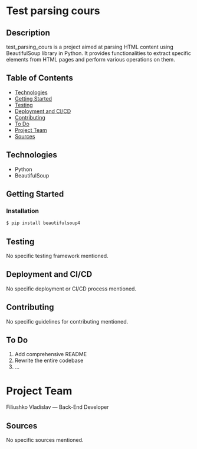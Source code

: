 # Test parsing cours


## Description
test_parsing_cours is a project aimed at parsing HTML content using BeautifulSoup library in Python. It provides functionalities to extract specific elements from HTML pages and perform various operations on them.


## Table of Contents
- [Technologies](#technologies)
- [Getting Started](#getting-started)
- [Testing](#testing)
- [Deployment and CI/CD](#deployment-and-cicd)
- [Contributing](#contributing)
- [To Do](#to-do)
- [Project Team](#project-team)
- [Sources](#sources)


## Technologies
- Python
- BeautifulSoup


## Getting Started
### Installation
```bash
$ pip install beautifulsoup4
```


## Testing
No specific testing framework mentioned.


## Deployment and CI/CD
No specific deployment or CI/CD process mentioned.


## Contributing
No specific guidelines for contributing mentioned.


## To Do
1) Add comprehensive README
2) Rewrite the entire codebase
3) ...

# Project Team
Filiushko Vladislav — Back-End Developer


## Sources
No specific sources mentioned.
